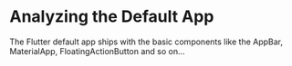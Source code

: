 # Analyzing the Default App

The Flutter default app ships with the basic components like the AppBar, MaterialApp, FloatingActionButton and so on...